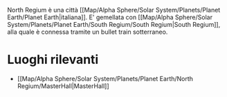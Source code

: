 North Regium è una città [[Map/Alpha Sphere/Solar System/Planets/Planet Earth/Planet Earth|italiana]]. E' gemellata con [[Map/Alpha Sphere/Solar System/Planets/Planet Earth/South Regium/South Regium|South Regium]], alla quale è connessa tramite un bullet train sotterraneo.

# Luoghi rilevanti

- [[Map/Alpha Sphere/Solar System/Planets/Planet Earth/North Regium/MasterHall|MasterHall]]